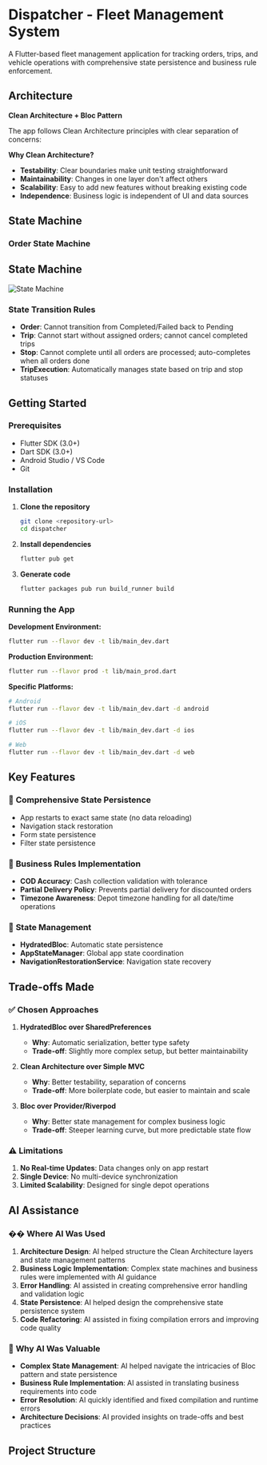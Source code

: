 # Dispatcher - Fleet Management System

A Flutter-based fleet management application for tracking orders, trips, and vehicle operations with comprehensive state persistence and business rule enforcement.

## Architecture

**Clean Architecture + Bloc Pattern**

The app follows Clean Architecture principles with clear separation of concerns:

**Why Clean Architecture?**
- **Testability**: Clear boundaries make unit testing straightforward
- **Maintainability**: Changes in one layer don't affect others
- **Scalability**: Easy to add new features without breaking existing code
- **Independence**: Business logic is independent of UI and data sources

## State Machine

### Order State Machine

## State Machine
![State Machine](https://drive.google.com/uc?export=view&id=1GNug07qeFr_BCjcqCAlQsbhFk7iXP8_l)

### State Transition Rules
- **Order**: Cannot transition from Completed/Failed back to Pending
- **Trip**: Cannot start without assigned orders; cannot cancel completed trips
- **Stop**: Cannot complete until all orders are processed; auto-completes when all orders done
- **TripExecution**: Automatically manages state based on trip and stop statuses

## Getting Started

### Prerequisites
- Flutter SDK (3.0+)
- Dart SDK (3.0+)
- Android Studio / VS Code
- Git

### Installation

1. **Clone the repository**
   ```bash
   git clone <repository-url>
   cd dispatcher
   ```

2. **Install dependencies**
   ```bash
   flutter pub get
   ```

3. **Generate code**
   ```bash
   flutter packages pub run build_runner build
   ```

### Running the App

**Development Environment:**
```bash
flutter run --flavor dev -t lib/main_dev.dart
```

**Production Environment:**
```bash
flutter run --flavor prod -t lib/main_prod.dart
```

**Specific Platforms:**
```bash
# Android
flutter run --flavor dev -t lib/main_dev.dart -d android

# iOS
flutter run --flavor dev -t lib/main_dev.dart -d ios

# Web
flutter run --flavor dev -t lib/main_dev.dart -d web
```

## Key Features

### 🚀 **Comprehensive State Persistence**
- App restarts to exact same state (no data reloading)
- Navigation stack restoration
- Form state persistence
- Filter state persistence

### 📱 **Business Rules Implementation**
- **COD Accuracy**: Cash collection validation with tolerance
- **Partial Delivery Policy**: Prevents partial delivery for discounted orders
- **Timezone Awareness**: Depot timezone handling for all date/time operations

### 🎯 **State Management**
- **HydratedBloc**: Automatic state persistence
- **AppStateManager**: Global app state coordination
- **NavigationRestorationService**: Navigation state recovery

## Trade-offs Made

### ✅ **Chosen Approaches**

1. **HydratedBloc over SharedPreferences**
   - **Why**: Automatic serialization, better type safety
   - **Trade-off**: Slightly more complex setup, but better maintainability

2. **Clean Architecture over Simple MVC**
   - **Why**: Better testability, separation of concerns
   - **Trade-off**: More boilerplate code, but easier to maintain and scale

3. **Bloc over Provider/Riverpod**
   - **Why**: Better state management for complex business logic
   - **Trade-off**: Steeper learning curve, but more predictable state flow

### ⚠️ **Limitations**

1. **No Real-time Updates**: Data changes only on app restart
2. **Single Device**: No multi-device synchronization
3. **Limited Scalability**: Designed for single depot operations

## AI Assistance

### �� **Where AI Was Used**

1. **Architecture Design**: AI helped structure the Clean Architecture layers and state management patterns
2. **Business Logic Implementation**: Complex state machines and business rules were implemented with AI guidance
3. **Error Handling**: AI assisted in creating comprehensive error handling and validation logic
4. **State Persistence**: AI helped design the comprehensive state persistence system
5. **Code Refactoring**: AI assisted in fixing compilation errors and improving code quality

### 🎯 **Why AI Was Valuable**

- **Complex State Management**: AI helped navigate the intricacies of Bloc pattern and state persistence
- **Business Rule Implementation**: AI assisted in translating business requirements into code
- **Error Resolution**: AI quickly identified and fixed compilation and runtime errors
- **Architecture Decisions**: AI provided insights on trade-offs and best practices

## Project Structure